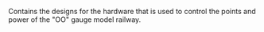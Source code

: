 Contains the designs for the hardware that is used to control the points and power of the "OO" gauge model railway.
